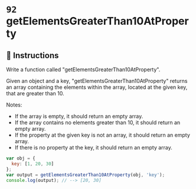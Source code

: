 # `92` getElementsGreaterThan10AtProperty

## 📝 Instructions

Write a function called "getElementsGreaterThan10AtProperty".

Given an object and a key, "getElementsGreaterThan10AtProperty" returns an array containing the elements within the array, located at the given key, that are greater than 10.

Notes:
* If the array is empty, it should return an empty array.
* If the array contains no elements greater than 10, it should return an empty array.
* If the property at the given key is not an array, it should return an empty array.
* If there is no property at the key, it should return an empty array. 

```js
var obj = {
  key: [1, 20, 30]
};
var output = getElementsGreaterThan10AtProperty(obj, 'key');
console.log(output); // --> [20, 30]
```